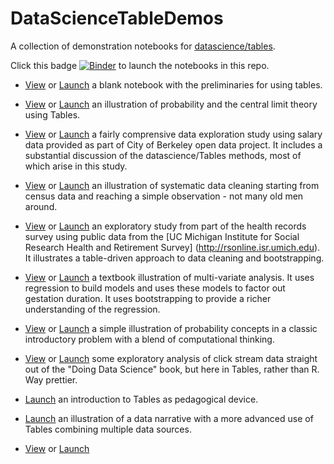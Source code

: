 # DataScienceTableDemos

A collection of demonstration notebooks for [datascience/tables](https://github.com/data-8/datascience).

Click this badge 
[![Binder](http://mybinder.org/badge.svg)](http://mybinder.org/repo/deculler/DataScienceTableDemos)
to launch the notebooks in this repo.

* [View](http://deculler.github.io/DataScienceTableDemos/blank.html) or
[Launch](http://mybinder.org/repo/deculler/DataScienceTableDemos/blank.ipynb)
a blank notebook with the preliminaries for using tables.

* [View](http://deculler.github.io/DataScienceTableDemos/RollingDice.html) or
[Launch](http://mybinder.org/repo/deculler/DataScienceTableDemos/RollingDice.ipynb)
an illustration of probability and the central limit theory using Tables.

* [View](http://deculler.github.io/DataScienceTableDemos/BerkeleySalary.html) or
[Launch](http://mybinder.org/repo/deculler/DataScienceTableDemos/BerkeleySalary.ipynb)
a fairly comprensive data exploration study using salary data provided
as part of City of Berkeley open data project.  It includes a substantial
discussion of the datascience/Tables methods, most of which arise in this 
study.

* [View](http://deculler.github.io/DataScienceTableDemos/Census.html) or
[Launch](http://mybinder.org/repo/deculler/DataScienceTableDemos/Census.ipynb)
an illustration of systematic data cleaning starting from census data
and reaching a simple observation - not many old men around.

* [View](http://deculler.github.io/DataScienceTableDemos/HealthSample.html) or
[Launch](http://mybinder.org/repo/deculler/DataScienceTableDemos/HealthSample.ipynb)
an exploratory study from part of the health records survey using 
public data from the [UC Michigan Institute for Social Research
Health and Retirement Survey] (http://rsonline.isr.umich.edu). It illustrates
a table-driven approach to data cleaning and bootstrapping.

* [View](http://deculler.github.io/DataScienceTableDemos/BirthweightRegression.html) or
[Launch](http://mybinder.org/repo/deculler/DataScienceTableDemos/BirthweightRegression.ipynb)
a textbook illustration of multi-variate analysis.  It uses regression to build
models and uses these models to factor out gestation duration.  It uses 
bootstrapping to provide a richer understanding of the regression.

* [View](http://deculler.github.io/DataScienceTableDemos/ProbabilityBirthdaySurprise.html) or
[Launch](http://mybinder.org/repo/deculler/DataScienceTableDemos/ProbabilityBirthdaySurprise.ipynb)
a simple illustration of probability concepts in a classic introductory
problem with a blend of computational thinking.

* [View](http://deculler.github.io/DataScienceTableDemos/Clicks.html) or
[Launch](http://mybinder.org/repo/deculler/DataScienceTableDemos/Clicks.ipynb)
some exploratory analysis of click stream data straight out of 
the "Doing Data Science" book, but here in Tables, rather than R.  Way
prettier.

* [Launch](http://mybinder.org/repo/deculler/DataScienceTableDemos/FTE_Narrative.ipynb) an
introduction to Tables as pedagogical device.

* [Launch](http://mybinder.org/repo/deculler/DataScienceTableDemos/FTE_Grads.ipynb) an
illustration of a data narrative with a more advanced use of Tables combining
multiple data sources.

* [View](http://deculler.github.io/DataScienceTableDemos/DS_short_tables.html) or
[Launch](http://mybinder.org/repo/deculler/DataScienceTableDemos/DS_short_tables.ipynb)












